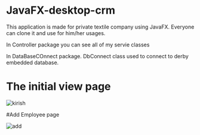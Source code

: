 # JavaFX-desktop-crm
This application is made for private textile company using JavaFX. Everyone can clone it and use for him/her usages.


 In Controller package you can see all of my servie classes

 In DataBaseCOnnect package. DbConnect class used to connect to derby embedded database.


# The initial view page

![kirish](https://user-images.githubusercontent.com/85536651/159625987-a402620e-78c7-4701-8906-b23785c60ae9.png)


#Add Employee page

![add](https://user-images.githubusercontent.com/85536651/159626174-b2f0b60c-0b39-4d88-8d80-3e90b2b97b6a.png)
